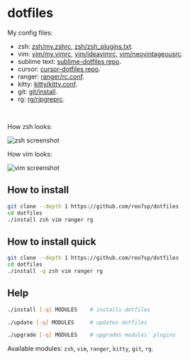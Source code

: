 # dotfiles

My config files:

- zsh: [zsh/my.zshrc](./zsh/my.zshrc), [zsh/zsh_plugins.txt](./zsh/zsh_plugins.txt).
- vim: [vim/my.vimrc](./vim/my.vimrc), [vim/ideavimrc](./vim/ideavimrc), [vim/neovintageousrc](./vim/neovintageousrc).
- sublime text: [sublime-dotfiles repo](https://github.com/reo7sp/sublime-dotfiles?tab=readme-ov-file#sublime-dotfiles).
- cursor: [cursor-dotfiles repo](https://github.com/reo7sp/cursor-dotfiles?tab=readme-ov-file#cursor-dotfiles).
- ranger: [ranger/rc.conf](./ranger/rc.conf).
- kitty: [kitty/kitty.conf](./kitty/kitty.conf).
- git: [git/install](./git/install).
- rg: [rg/ripgreprc](./rg/ripgreprc).

<br>

How zsh looks:

![zsh screenshot](https://i.imgur.com/m7jOpKB.png)

How vim looks:

![vim screenshot](https://i.imgur.com/gkvmdvC.png)

## How to install

```sh
git clone --depth 1 https://github.com/reo7sp/dotfiles
cd dotfiles
./install zsh vim ranger rg
```

## How to install quick

```sh
git clone --depth 1 https://github.com/reo7sp/dotfiles
cd dotfiles
./install -q zsh vim ranger rg
```

## Help

```sh
./install [-q] MODULES    # installs dotfiles
```
```sh
./update [-q] MODULES     # updates dotfiles
```
```sh
./upgrade [-q] MODULES    # upgrades modules' plugins
```

Available modules: `zsh`, `vim`, `ranger`, `kitty`, `git`, `rg`.
